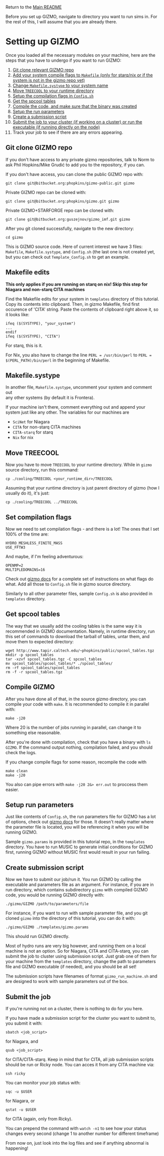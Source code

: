 Return to the [Main README](../README.md)

Before you set up GIZMO, navigate to directory you want to run sims in.
For the rest of this, I will assume that you are already there.

# Setting up GIZMO

Once you loaded all the necessary modules on your machine, here are the 
steps that you have to undergo if you want to run GIZMO:
1. [Git clone relevant GIZMO repo](#git-clone-gizmo-repo)
2. [Add your system compile flags to `Makefile` (only for starq/nix or if the system is not in the gizmo repo yet)](#makefile-edits)
3. [Change `Makefile.systype` to your system name](#makefile.systype)
4. [Move `TREECOOL` to your runtime directory](#move-treecool)
5. [Setup the compilation flags in `Config.sh`](#set-compilation-flags)
6. [Get the spcool tables](#get-spcool-tables)
7. [Compile the code, and make sure that the binary was created](#compile-gizmo)
8. [Setup the run parameters](#setup-run-parameters)
9. [Create a submission script](#create-submission-script)
10. [Submit the job to your cluster (if working on a cluster) or run the executable (if running directly on the node)](#submit-the-job)
11. Track your job to see if there are any errors appearing.

## Git clone GIZMO repo

If you don't have access to any private gizmo repositories, talk to Norm to ask Phil Hopkins/Mike Grudić to 
add you to the repository, if you can.

If you don't have access, you can clone the public GIZMO repo with:
```
git clone git@bitbucket.org:phopkins/gizmo-public.git gizmo
```

Private GIZMO repo can be cloned with:
```
git clone git@bitbucket.org:phopkins/gizmo.git gizmo
```

Private GIZMO+STARFORGE repo can be cloned with:
```
git clone git@bitbucket.org:guszejnov/gizmo_imf.git gizmo
```

After you git cloned successfully, navigate to the new directory:
```
cd gizmo
```
This is GIZMO source code. Here of current interest we have 3 files:
`Makefile`, `Makefile.systype`, and `Config.sh` 
(the last one is not created yet, but you can check out 
`Template_Config.sh` to get an example.

## Makefile edits
**This only applies if you are running on starq on nix! 
Skip this step for Niagara and non-starq CITA machines**

Find the Makefile edits for your system in `templates` directory of this tutorial.
Copy its contents into clipboard.
Then, in gizmo Makefile, find first occurence of 'CITA' string.
Paste the contents of clipboard right above it, so it looks like:
```
ifeq ($(SYSTYPE), "your_system")
...
endif
ifeq ($(SYSTYPE), "CITA")
```

For starq, this is it.

For Nix, you also have to change the line `PERL = /usr/bin/perl` to
`PERL = $(PERL_PATH)/bin/perl` in the beginning of Makefile.

## Makefile.systype
In another file, `Makefile.systype`, uncomment your system and comment out  
any other systems (by default it is Frontera).

If your machine isn't there, comment everything out and append your system
just like any other. The variables for our machines are 
* `SciNet` for Niagara
* `CITA` for non-starq CITA machines
* `CITA-starq` for starq
* `Nix` for nix

## Move TREECOOL
Now you have to move `TREECOOL` to your runtime directory.
While in `gizmo` source directory, run this command:
```
cp ./cooling/TREECOOL <your_runtime_dir>/TREECOOL
```

Assuming that your runtime directory is just parent directory of gizmo
(how I usually do it), it's just:

```
cp ./cooling/TREECOOL ../TREECOOL
```

## Set compilation flags
Now we need to set compilation flags - and there is a lot!
The ones that I set 100% of the time are:
```
HYDRO_MESHLESS_FINITE_MASS
USE_FFTW3
```

And maybe, if I'm feeling adventurous:
```
OPENMP=2
MULTIPLEDOMAINS=16
```
Check out [gizmo docs](http://www.tapir.caltech.edu/~phopkins/Site/GIZMO_files/gizmo_documentation.html) 
for a complete set of instructions on what flags do what.
Add all those to `Config.sh` file in gizmo source directory.

Similarly to all other parameter files, sample `Config.sh` is also
provided in `templates` directory.

## Get spcool tables

The way that we usually add the cooling tables is the same way it is recommended
in GIZMO documentation. Namely, in runtime directory, run this set of commands
to download the tarball of tables, untar them, and move them to expected
directory:
```
wget http://www.tapir.caltech.edu/~phopkins/public/spcool_tables.tgz
mkdir -p spcool_tables
tar -xzvf spcool_tables.tgz -C spcool_tables
mv spcool_tables/spcool_tables/* ./spcool_tables/
rm -rf spcool_tables/spcool_tables
rm -f -r spcool_tables.tgz
```

## Compile GIZMO

After you have done all of that, in the source gizmo directory, 
you can compile your code with `make`. It is recommended to 
compile it in parallel with:

```
make -j20
```

Where 20 is the number of jobs running in parallel, can change
it to something else reasonable.

After you're done with compilation, check that you have a 
binary with `ls GIZMO`. If the command output nothing, 
compilation failed, and you should check the logs.

If you change compile flags for some reason, recompile the code with

```
make clean
make -j20
````

You also can pipe errors with `make -j20 2&> err.out` to proccess them easier.

## Setup run parameters

Just like contents of `Config.sh`, the run parameters file for GIZMO
has a lot of options,
check out [gizmo docs](http://www.tapir.caltech.edu/~phopkins/Site/GIZMO_files/gizmo_documentation.html) 
for those. It doesn't really matter where the parameter file is located,
you will be referencing it when you will be running GIZMO.

Sample `gizmo.params` is provided in this tutorial repo, in the 
`templates` directory. You have to run MUSIC to generate initial conditions
for GIZMO first, running GIZMO without MUSIC first would result in your run failing. 

## Create submission script

Now we have to submit our job/run it.
You run GIZMO by calling the executable and parameters file as an argument.
For instance, if you are in run directory, which contains subdirectory `gizmo` 
with compiled GIZMO code, you would be running GIZMO directly with:

```
./gizmo/GIZMO /path/to/parameters/file
```

For instance, if you want to run with sample parameter file, and you git cloned
`gizmo` into the directory of this tutorial, you can do it with:

```
./gizmo/GIZMO ./templates/gizmo.params
```

This should run GIZMO directly.

Most of hydro runs are very big however, and running them on a local machine
is not an option. So for Niagara, CITA and CITA-starq, you can submit the 
job to cluster using submission script. Just grab one of them for your 
machine from the `templates` directory, change the path to parameters file
and GIZMO executable (if needed), and you should be all set!

The submission scripts have filenames of format `gizmo_run_machine.sh` and are 
designed to work with sample parameters out of the box.

## Submit the job

If you're running not on a cluster, there is nothing to do for you here.

If you have made a submission script for the cluster you want to submit to,
you submit it with:

```
sbatch <job_script>
```
for Niagara, and 
```
qsub <job_script>
```
for CITA/CITA-starq. 
Keep in mind that for CITA, all job submission scripts should be run or Ricky
node. You can acces it from any CITA machine via: 
```
ssh ricky
```

You can monitor your job status with:
```
sqc -u $USER
```
for Niagara, or
```
qstat -u $USER
```
for CITA (again, only from Ricky).

You can prepend the command with `watch -n1` to see how your status changes
every second (change 1 to another number for different timeframe)

From now on, just look into the log files and see if anything abnormal is happening!
